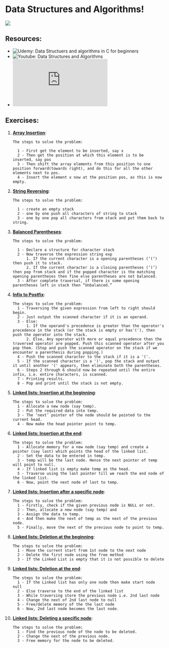 # Data Structures and Algorithms!

<img align="center" src="https://github.com/muzakonthecode/My-DSA/blob/master/banner.png" />

## Resources:

- ![Udemy: Data Structuers and algorithms in C for beginners](https://www.udemy.com/course/data-structures-and-algorithms-in-c/?kw=Data+Structures+and+Algorithms+C&src=sac)
- ![Youtube: Data Structures and Algorithms](https://youtube.com/playlist?list=PLdo5W4Nhv31bbKJzrsKfMpo_grxuLl8LU)
- ![Data Structures and Algorithms - Annotated Reference with Examples By Granville Barne & Luca Del Tongo](https://www.mta.ca/~rrosebru/oldcourse/263114/Dsa.pdf)

## Exercises:

1.  [**Array Insertion**](./array_insert.c):

        The steps to solve the problem:

          1 - First get the element to be inserted, say x
          2 - Then get the position at which this element is to be inserted, say pos
          3 - Then shift the array elements from this position to one position forward(towards right), and do this for all the other elements next to pos.
          4 - Insert the element x now at the position pos, as this is now empty.

2.  [**String Reversing**](./strrev.c):

        The steps to solve the problem:

          1 - create an empty stack
          2 - one by one push all characters of string to stack
          3 - one by one pop all characters from stack and put them back to string.

3.  [**Balanced Parentheses**](./balanced_parentheses.c):

        The steps to solve the problem:

          1 - Declare a structure for character stack
          2 - Now traverse the expression string exp
              1. If the current character is a opening parentheses (‘(‘) then push it to stack.
              2. If the current character is a closing parentheses (‘)’) then pop from stack and if the popped character is the matching opening parentheses then fine else parentheses are not balanced.
          3 - After complete traversal, if there is some opening parentheses left in stack then “Unbalanced.”

4.  [**Infix to Postfix**](./infix_to_postfix.c):

        The steps to solve the problem:
          1 - Traversing the given expression from left to right should begin.
          2 - Just output the scanned character if it is an operand.
          3 - Else:
              1. If the operand's precedence is greater than the operator's precedence in the stack (or the stack is empty or has'('), then push the operator into the stack.
              2. Else, Any operator with more or equal precedence than the traversed operator are popped. Push this scanned operator after you pop them. (Stop and push the scanned operator on the stack if we encounter a parenthesis during popping.)
          4 - Push the scanned character to the stack if it is a '('.
          5 - If the scanned character is a ')', pop the stack and output it until another '(' appears, then eliminate both the parentheses.
          6 - Steps 2 through 6 should now be repeated until the entire infix, i.e. entire characters, is scanned.
          7 - Printing results.
          8 - Pop and print until the stack is not empty.

5.  [**Linked lists: Insertion at the beginning**](./insertion_at_the_beg.c):

        The steps to solve the problem:
          1 - Allocate a new node (say temp).
          2 - Put the required data into temp.
          3 - The ‘next’ pointer of the node should be pointed to the current head.
          4 - Now make the head pointer point to temp.

6.  [**Linked lists: Insertion at the end**](./insertion_at_the_end.c):

        The steps to solve the problem:
          1 - Allocate memory for a new node (say temp) and create a pointer (say last) which points the head of the linked list.
          2 - Set the data to be entered in temp.
          3 - temp will be the last node. Hence the next pointer of temp will point to null.
          4 - If linked list is empty make temp as the head.
          5 - Traverse using the last pointer till we reach the end node of the linked list.
          6 - Now, point the next node of last to temp.

7.  [**Linked lists: Insertion after a specific node**](./insertion_after_spceific.c):

        The steps to solve the problem:
          1 - Firstly, check if the given previous node is NULL or not.
          2 - Then, allocate a new node (say temp) and
          3 - Assign the data to temp.
          4 - And then make the next of temp as the next of the previous node.
          5 - Finally, move the next of the previous node to point to temp.

8.  [**Linked lists: Deletion at the beginning**](./deletion_at_the_beg.c):

        The steps to solve the problem:
          1 - Move the current start from 1st node to the next node
          2 - Delete the first node using the free method
          3 - If the Linked List is empty that it is not possible to delete

9.  [**Linked lists: Deletion at the end**](./deletion_at_the_end.c):

        The steps to solve the problem:
          1 - If the Linked list has only one node then make start node null
          2 - Else traverse to the end of the linked list
          3 - While traversing store the previous node i.e. 2nd last node
          4 - Change the next of 2nd last node to null
          5 - Free/delete memory of the the last node
          6 - Now, 2nd last node becomes the last node.

10. [**Linked lists: Deleting a specific node**](./deleting_a_specific.c):

        The steps to solve the problem:
          1 - Find the previous node of the node to be deleted.
          2 - Change the next of the previous node.
          3 - Free memory for the node to be deleted.
